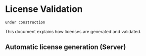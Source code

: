 # License Validation


`under construction`

This document explains how licenses are generated and validated.

## Automatic license generation (Server)

